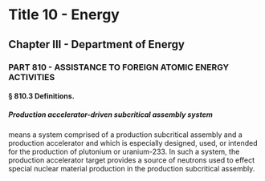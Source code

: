 
# Title 10 - Energy
## Chapter III - Department of Energy
### PART 810 - ASSISTANCE TO FOREIGN ATOMIC ENERGY ACTIVITIES
#### § 810.3 Definitions.
##### Production accelerator-driven subcritical assembly system

means a system comprised of a production subcritical assembly and a production accelerator and which is especially designed, used, or intended for the production of plutonium or uranium-233. In such a system, the production accelerator target provides a source of neutrons used to effect special nuclear material production in the production subcritical assembly.
